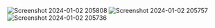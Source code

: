 ![Screenshot 2024-01-02 205808](https://github.com/shraddha18-hub/CollegeSolution_Website/assets/91208834/8978999f-7056-44bb-b8c7-d541137d4ced)
![Screenshot 2024-01-02 205757](https://github.com/shraddha18-hub/CollegeSolution_Website/assets/91208834/217ee36c-ace7-4715-9bad-b7c4936ec86f)
![Screenshot 2024-01-02 205736](https://github.com/shraddha18-hub/CollegeSolution_Website/assets/91208834/efd4fab2-cefc-46cf-bf43-253bc07b3ff6)
